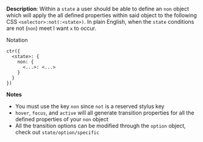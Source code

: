 __Description__: Within a `state` a user should be able to define an `non` object which will apply the all defined properties within said object to the following CSS `<selector>:not(:<state>)`. In plain English, when the `state` conditions are not (`non`) meet I want `x` to occur. 

Notation
```
ctr({
  <state>: {
    non: {
      <...>: <...>
    }
  }
})
```

__Notes__

- You must use the key `non` since `not` is a reserved stylus key
- `hover`, `focus`, and `active` will all generate transition properties for all the defined properties of your `non` object
- All the transition options can be modified through the `option` object, check out `state/option/specific`